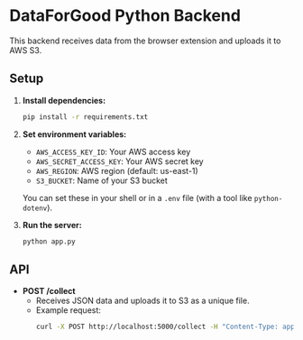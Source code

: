 # DataForGood Python Backend

This backend receives data from the browser extension and uploads it to AWS S3.

## Setup

1. **Install dependencies:**
   ```bash
   pip install -r requirements.txt
   ```

2. **Set environment variables:**
   - `AWS_ACCESS_KEY_ID`: Your AWS access key
   - `AWS_SECRET_ACCESS_KEY`: Your AWS secret key
   - `AWS_REGION`: AWS region (default: us-east-1)
   - `S3_BUCKET`: Name of your S3 bucket

   You can set these in your shell or in a `.env` file (with a tool like `python-dotenv`).

3. **Run the server:**
   ```bash
   python app.py
   ```

## API

- **POST /collect**
  - Receives JSON data and uploads it to S3 as a unique file.
  - Example request:
    ```bash
    curl -X POST http://localhost:5000/collect -H "Content-Type: application/json" -d '{"key": "value"}'
    ```
